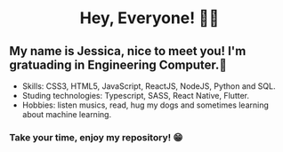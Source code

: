 <h1 align = center>Hey, Everyone! 👩‍💻</h1>

My name is Jessica, nice to meet you! I'm gratuading in Engineering Computer.🚀
-
-  Skills: CSS3, HTML5, JavaScript, ReactJS, NodeJS, Python and SQL.
-  Studing technologies: Typescript, SASS, React Native, Flutter.
-  Hobbies: listen musics, read, hug my dogs and sometimes learning about machine learning. 


<h3> Take your time, enjoy my repository! 😁 </h3>

